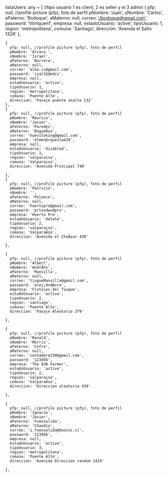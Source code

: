 listaUsers: any = [  //tipo usuario 1 es client, 2 es seller y el 3 admin
    {
      pfp: null, //profile picture (pfp), foto de perfil
      pNombre: 'Juan',
      sNombre: 'Carlos',
      aPaterno: 'Bodoque',
      aMaterno: null,
      correo: 'Jbodoque@gmail.com',
      password: 'titirilquen1',
      empresa: null,
      estadoUsuario: 'active',
      tipoUsuario: 1,
      region: 'metropolitana',
      comuna: 'Santiago',
      direccion: 'Avenida el Salto 1328'
    },

    {
      pfp: null, //profile picture (pfp), foto de perfil
      pNombre: 'Alvaro ',
      sNombre: 'Israel',
      aPaterno: 'Barrera',
      aMaterno: null,
      correo: 'alba.is@gmail.com',
      password: 'isal32@edcs',
      empresa: null,
      estadoUsuario: 'active',
      tipoUsuario: 1,
      region: 'metropolitana',
      comuna: 'Puente Alto',
      direccion: 'Pasaje puente asalto 132'
    },
    {
      pfp: null, //profile picture (pfp), foto de perfil
      pNombre: 'Maurico',
      sNombre: 'Javier',
      aPaterno: 'Paredes',
      aMaterno: 'BugueÃ±o',
      correo: 'huevitoking@gmail.com',
      password: 'elmen@rquesta420',
      empresa: null,
      estadoUsuario: 'disabled',
      tipoUsuario: 1,
      region: 'valparaiso',
      comuna: 'Valparaiso',
      direccion: 'Avenida Principal 740'

    },
    {
      pfp: null, //profile picture (pfp), foto de perfil
      pNombre: 'Patricio',
      sNombre: '',
      aPaterno: 'Polanco',
      aMaterno: null,
      correo: 'huertopro@gmail.com',
      password: 'prtasdw=@pro',
      empresa: 'Huerto Pro',
      estadoUsuario: 'delete',
      tipoUsuario: 2,
      region: 'valparaiso',
      comuna: 'ValparaÃ­so',
      direccion: 'Avenida el ChaÃ±ar 430'

    },

    {
      pfp: null, //profile picture (pfp), foto de perfil
      pNombre: 'Albert',
      sNombre: 'AndrÃ©s',
      aPaterno: 'Mansilla',
      aMaterno: null,
      correo: 'tiuqueMansilla@gmail.com',
      password: 'alej;4nd@=ra',
      empresa: 'Frutales del Tiuque',
      estadoUsuario: 'active',
      tipoUsuario: 2,
      region: 'santiago',
      comuna: 'Puente Alto',
      direccion: 'Pasaje Aleatorio 379'

    },

    {
      pfp: null, //profile picture (pfp), foto de perfil
      pNombre: 'Ronald',
      sNombre: 'Morris',
      aPaterno: 'Cofre',
      aMaterno: null,
      correo: 'cochambre230@gmail.com',
      password: '123456',
      empresa: 'The 830 Farmer',
      estadoUsuario: 'active',
      tipoUsuario: 2,
      region: 'valparaiso',
      comuna: 'ValparaÃ­so',
      direccion: 'Direccion aleatoria 430'

    },

    {
      pfp: null, //profile picture (pfp), foto de perfil
      pNombre: 'Ignacio',
      sNombre: 'Javier',
      aPaterno: 'Fuenzalida',
      aMaterno: 'Chandia',
      correo: 'i.fuenzalida@duocuc.cl',
      password: '123456',
      empresa: null,
      estadoUsuario: 'active',
      tipoUsuario: 3,
      region: 'metropolitana',
      comuna: 'Puente Alto',
      direccion: 'Avenida Direccion random 1429'

    },
